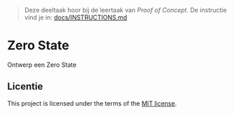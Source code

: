 > Deze deeltaak hoor bij de leertaak van _Proof of Concept_. De instructie vind je in: [docs/INSTRUCTIONS.md](docs/INSTRUCTIONS.md)


# Zero State

Ontwerp een Zero State

## Licentie

This project is licensed under the terms of the [MIT license](./LICENSE).
